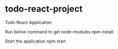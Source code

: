# todo-react-project
Todo React Application

Run below command to get node-modules
npm install

Start the application
npm start
